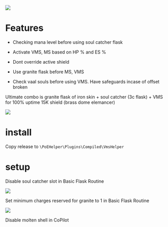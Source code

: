 ![](https://i.imgur.com/v8NWSu3.png)

# Features

* Checking mana level before using soul catcher flask

* Activate VMS, MS based on HP % and ES %

* Dont override active shield

* Use granite flask before MS, VMS

* Check vaal souls before using VMS. Have safeguards incase of offset broken

Ultimate combo is granite flask of iron skin + soul catcher (3c flask) + VMS for 100% uptime 15K shield (brass dome elemancer)

![](https://i.imgur.com/steesPN.png)

# install

Copy release to `\PoEHelper\Plugins\Compiled\VmsHelper`

# setup 

Disable soul catcher slot in Basic Flask Routine

![](https://i.imgur.com/9vIPUHa.png)

Set minimum charges reserved for granite to 1 in Basic Flask Routine

![](https://i.imgur.com/ji6KJoX.png)

Disable molten shell in CoPilot
